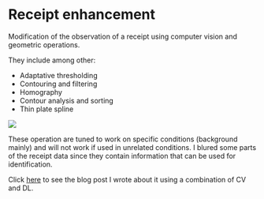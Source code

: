 # Receipt enhancement
Modification of the observation of a receipt using computer vision and geometric operations.

They include among other:
- Adaptative thresholding
- Contouring and filtering
- Homography
- Contour analysis and sorting
- Thin plate spline

![](./assets/image_transformation.jpg)

These operation are tuned to work on specific conditions (background mainly) and will not work if used in unrelated conditions. 
I blured some parts of the receipt data since they contain information that can be used for identification.

Click [here](https://engineering.monstar-lab.com/en/post/2021/12/20/Receipt-recognition-using-computer-vision-and-deep-learning/ ) to see the blog post I wrote about it using a combination of CV and DL.